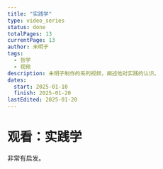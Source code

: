 ```yaml
---
title: "实践学"
type: video_series
status: done
totalPages: 13
currentPage: 13
author: 未明子
tags:
  - 哲学
  - 视频
description: 未明子制作的系列视频，阐述他对实践的认识。
dates:
  start: 2025-01-10
  finish: 2025-01-20
lastEdited: 2025-01-20
---
```


# 观看：实践学

非常有启发。
